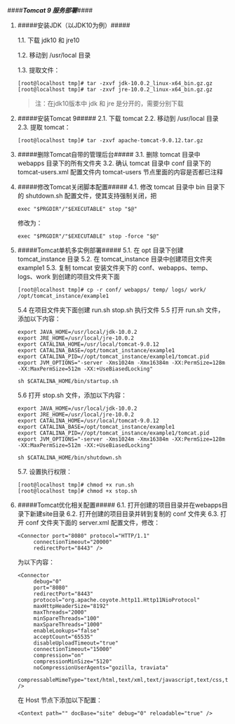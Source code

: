 ####***Tomcat 9 服务部署***####


1. #####安装JDK（以JDK10为例）#####

     1.1. 下载 jdk10 和 jre10
     
     1.2. 移动到 /usr/local 目录
     
     1.3. 提取文件：
      
     ```
     [root@localhost tmp]# tar -zxvf jdk-10.0.2_linux-x64_bin.gz.gz
     [root@localhost tmp]# tar -zxvf jre-10.0.2_linux-x64_bin.gz.gz
     ```
     
     > 注：在jdk10版本中 jdk 和 jre 是分开的，需要分别下载
     

2. #####安装Tomcat 9#####
     2.1. 下载 tomcat
     2.2. 移动到 /usr/local 目录
     2.3. 提取 tomcat：
     ```
     [root@localhost tmp]# tar -zxvf apache-tomcat-9.0.12.tar.gz

     ```

3. #####删除Tomcat自带的管理后台#####
     3.1. 删除 tomcat 目录中 webapps 目录下的所有文件夹
     3.2. 确认 tomcat 目录中 conf 目录下的 tomcat-users.xml 配置文件内 tomcat-users 节点里面的内容是否都已注释
     
4. #####修改Tomcat关闭脚本配置#####
     4.1. 修改 tomcat 目录中 bin 目录下的 shutdown.sh 配置文件，使其支持强制关闭，把
     ```
     exec "$PRGDIR"/"$EXECUTABLE" stop "$@"
     ```
     修改为：
     ```
     exec "$PRGDIR"/"$EXECUTABLE" stop -force "$@"
     ```

5. #####Tomcat单机多实例部署#####
     5.1. 在 opt 目录下创建 tomcat_instance 目录
     5.2. 在 tomcat_instance 目录中创建项目文件夹 example1
     5.3. 复制 tomcat 安装文件夹下的 conf、webapps、temp、logs、work 到创建的项目文件夹下面
     ```
     [root@localhost tmp]# cp -r conf/ webapps/ temp/ logs/ work/ /opt/tomcat_instance/example1

     ```
     5.4 在项目文件夹下面创建 run.sh stop.sh 执行文件
     5.5 打开 run.sh 文件，添加以下内容：
     ```
     export JAVA_HOME=/usr/local/jdk-10.0.2
     export JRE_HOME=/usr/local/jre-10.0.2
     export CATALINA_HOME=/usr/local/tomcat-9.0.12
     export CATALINA_BASE=/opt/tomcat_instance/example1
     export CATALINA_PID=//opt/tomcat_instance/example1/tomcat.pid
     export JVM_OPTIONS="-server -Xms1024m -Xmx16384m -XX:PermSize=128m -XX:MaxPermSize=512m -XX:+UseBiasedLocking"

     sh $CATALINA_HOME/bin/startup.sh
     ```
     5.6 打开 stop.sh 文件，添加以下内容：
     ```
     export JAVA_HOME=/usr/local/jdk-10.0.2
     export JRE_HOME=/usr/local/jre-10.0.2
     export CATALINA_HOME=/usr/local/tomcat-9.0.12
     export CATALINA_BASE=/opt/tomcat_instance/example1
     export CATALINA_PID=//opt/tomcat_instance/example1/tomcat.pid
     export JVM_OPTIONS="-server -Xms1024m -Xmx16384m -XX:PermSize=128m -XX:MaxPermSize=512m -XX:+UseBiasedLocking"

     sh $CATALINA_HOME/bin/shutdown.sh
     ```
     5.7. 设置执行权限：
     ```
     [root@localhost tmp]# chmod +x run.sh
     [root@localhost tmp]# chmod +x stop.sh
     ```
     
6. #####Tomcat优化相关配置#####
     6.1. 打开创建的项目目录并在webapps目录下新建site目录
     6.2. 打开创建的项目目录并转到复制的 conf 文件夹
     6.3. 打开 conf 文件夹下面的 server.xml 配置文件，修改：
     ```
     <Connector port="8080" protocol="HTTP/1.1"
          connectionTimeout="20000"
          redirectPort="8443" />
     ```
     为以下内容：
     ```
     <Connector
          debug="0"
          port="8080"
          redirectPort="8443"
          protocol="org.apache.coyote.http11.Http11NioProtocol"
          maxHttpHeaderSize="8192"
          maxThreads="2000"
          minSpareThreads="100"
          maxSpareThreads="1000"
          enableLookups="false"
          acceptCount="65535"
          disableUploadTimeout="true"
          connectionTimeout="15000"
          compression="on"
          compressionMinSize="5120"
          noCompressionUserAgents="gozilla, traviata"
          compressableMimeType="text/html,text/xml,text/javascript,text/css,text/plain,application/javascript,application/json" />
     ```
     在 Host 节点下添加以下配置：
     ```
     <Context path="" docBase="site" debug="0" reloadable="true" />
     ```
     